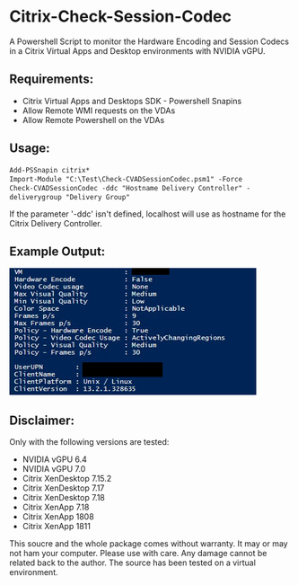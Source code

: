 # Citrix-Check-Session-Codec

A Powershell Script to monitor the Hardware Encoding and Session Codecs in a Citrix Virtual Apps and Desktop environments with NVIDIA vGPU.

## Requirements:
- Citrix Virtual Apps and Desktops SDK - Powershell Snapins
- Allow Remote WMI requests on the VDAs
- Allow Remote Powershell on the VDAs

## Usage:
	Add-PSSnapin citrix*
	Import-Module "C:\Test\Check-CVADSessionCodec.psm1" -Force
	Check-CVADSessionCodec -ddc "Hostname Delivery Controller" -deliverygroup "Delivery Group"

If the parameter '-ddc' isn't defined, localhost will use as hostname for the Citrix Delivery Controller.

## Example Output:
![Example Output](https://raw.githubusercontent.com/zurstegen/Citrix-Check-Session-Codec/master/Example_Output.png)	

## Disclaimer:
Only with the following versions are tested:
- NVIDIA vGPU 6.4
- NVIDIA vGPU 7.0
- Citrix XenDesktop 7.15.2
- Citrix XenDesktop 7.17
- Citrix XenDesktop 7.18
- Citrix XenApp 7.18
- Citrix XenApp 1808
- Citrix XenApp 1811

This soucre and the whole package comes without warranty. It may or may not ham your computer. Please use with care. Any damage cannot be related back to the author. The source has been tested on a virtual environment.
